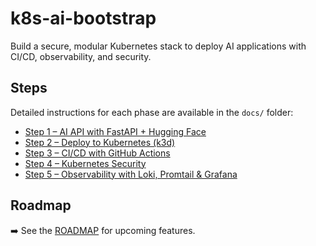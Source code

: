 # k8s-ai-bootstrap

Build a secure, modular Kubernetes stack to deploy AI applications with CI/CD, observability, and security.

## Steps

Detailed instructions for each phase are available in the `docs/` folder:

- [Step 1 – AI API with FastAPI + Hugging Face](docs/01-ai-api-fastapi.md)
- [Step 2 – Deploy to Kubernetes (k3d)](docs/02-kubernetes-k3d.md)
- [Step 3 – CI/CD with GitHub Actions](docs/03-ci-cd-github-actions.md)
- [Step 4 – Kubernetes Security](docs/04-security-k8s.md)
- [Step 5 – Observability with Loki, Promtail & Grafana](docs/05-observability.md)
## Roadmap

➡️ See the [ROADMAP](ROADMAP.md) for upcoming features.